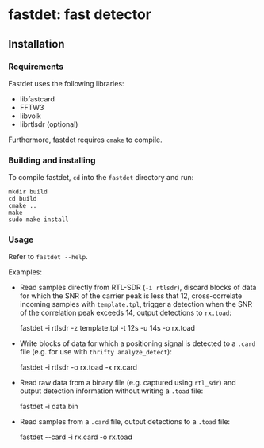 # fastdet: fast detector
## Installation
### Requirements

Fastdet uses the following libraries:

 - libfastcard
 - FFTW3
 - libvolk
 - librtlsdr (optional)

Furthermore, fastdet requires `cmake` to compile.


### Building and installing
To compile fastdet, `cd` into the `fastdet` directory and run:

    mkdir build
    cd build
    cmake ..
    make
    sudo make install


### Usage
Refer to `fastdet --help`.

Examples:

 - Read samples directly from RTL-SDR (`-i rtlsdr`), discard blocks of data for which the SNR of the carrier peak is less that 12, cross-correlate incoming samples with `template.tpl`, trigger a detection when the SNR of the correlation peak exceeds 14, output detections to `rx.toad`:

    fastdet -i rtlsdr -z template.tpl -t 12s -u 14s -o rx.toad

 - Write blocks of data for which a positioning signal is detected to a `.card` file (e.g. for use with `thrifty analyze_detect`):

    fastdet -i rtlsdr -o rx.toad -x rx.card

 - Read raw data from a binary file (e.g. captured using `rtl_sdr`) and output detection information without writing a `.toad` file:

    fastdet -i data.bin

 - Read samples from a `.card` file, output detections to a `.toad` file:

    fastdet --card -i rx.card -o rx.toad

